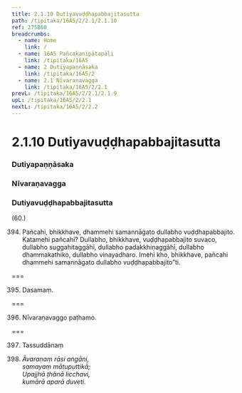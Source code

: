 ```yaml
---
title: 2.1.10 Dutiyavuḍḍhapabbajitasutta
path: /tipitaka/16A5/2/2.1/2.1.10
ref: 275860
breadcrumbs:
  - name: Home
    link: /
  - name: 16A5 Pañcakanipātapāḷi
    link: /tipitaka/16A5
  - name: 2 Dutiyapaṇṇāsaka
    link: /tipitaka/16A5/2
  - name: 2.1 Nīvaraṇavagga
    link: /tipitaka/16A5/2/2.1
prevL: /tipitaka/16A5/2/2.1/2.1.9
upL: /tipitaka/16A5/2/2.1
nextL: /tipitaka/16A5/2/2.2
---
```


# 2.1.10 Dutiyavuḍḍhapabbajitasutta

### Dutiyapaṇṇāsaka

### Nīvaraṇavagga

### Dutiyavuḍḍhapabbajitasutta

(60.)

394. Pañcahi, bhikkhave, dhammehi samannāgato dullabho vuḍḍhapabbajito. Katamehi pañcahi? Dullabho, bhikkhave, vuḍḍhapabbajito suvaco, dullabho suggahitaggāhī, dullabho padakkhiṇaggāhī, dullabho dhammakathiko, dullabho vinayadharo. Imehi kho, bhikkhave, pañcahi dhammehi samannāgato dullabho vuḍḍhapabbajito”ti.

===

395. Dasamaṃ.



===

396. Nīvaraṇavaggo paṭhamo.



===

397. Tassuddānaṃ



398. _Āvaraṇaṃ rāsi aṅgāni,_  
_samayaṃ mātuputtikā;_  
_Upajjhā ṭhānā licchavi,_  
_kumārā aparā duveti._  



